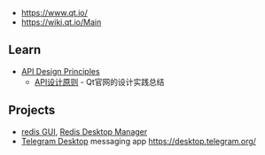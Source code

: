 - https://www.qt.io/
- https://wiki.qt.io/Main



## Learn
- [API Design Principles](https://wiki.qt.io/API_Design_Principles)
  - [API设计原则](https://github.com/oldratlee/translations/blob/master/api-design-principles-from-qt/README.md) - Qt官网的设计实践总结



## Projects
- [redis GUI](redis#gui), [Redis Desktop Manager](https://github.com/uglide/RedisDesktopManager/)
- [Telegram Desktop](https://github.com/telegramdesktop/tdesktop) messaging app https://desktop.telegram.org/
